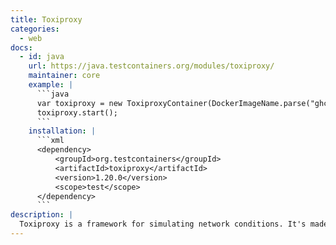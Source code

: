 ```yaml
---
title: Toxiproxy
categories:
  - web
docs:
  - id: java
    url: https://java.testcontainers.org/modules/toxiproxy/
    maintainer: core
    example: |
      ```java
      var toxiproxy = new ToxiproxyContainer(DockerImageName.parse("ghcr.io/shopify/toxiproxy:2.5.0"));
      toxiproxy.start();
      ```
    installation: |
      ```xml
      <dependency>
          <groupId>org.testcontainers</groupId>
          <artifactId>toxiproxy</artifactId>
          <version>1.20.0</version>
          <scope>test</scope>
      </dependency>
      ```
description: |
  Toxiproxy is a framework for simulating network conditions. It's made specifically to work in testing, CI and development environments, supporting deterministic tampering with connections, but with support for randomized chaos and customization.
---
```

